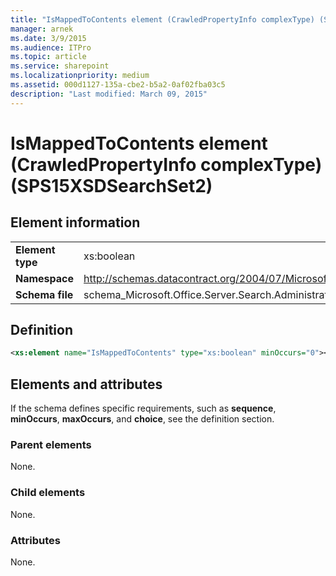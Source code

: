 ```yaml
---
title: "IsMappedToContents element (CrawledPropertyInfo complexType) (SPS15XSDSearchSet2)"
manager: arnek
ms.date: 3/9/2015
ms.audience: ITPro
ms.topic: article
ms.service: sharepoint
ms.localizationpriority: medium
ms.assetid: 000d1127-135a-cbe2-b5a2-0af02fba03c5
description: "Last modified: March 09, 2015"
---
```


# IsMappedToContents element (CrawledPropertyInfo complexType) (SPS15XSDSearchSet2)

 
  
## Element information

|||
|:-----|:-----|
|**Element type** <br/> |xs:boolean  <br/> |
|**Namespace** <br/> |http://schemas.datacontract.org/2004/07/Microsoft.Office.Server.Search.Administration  <br/> |
|**Schema file** <br/> |schema_Microsoft.Office.Server.Search.Administration.xsd  <br/> |
   
## Definition

```XML
<xs:element name="IsMappedToContents" type="xs:boolean" minOccurs="0"></xs:element>

```

## Elements and attributes

If the schema defines specific requirements, such as **sequence**, **minOccurs**, **maxOccurs**, and **choice**, see the definition section. 
  
### Parent elements

None.
  
### Child elements

None.
  
### Attributes

None.
  

